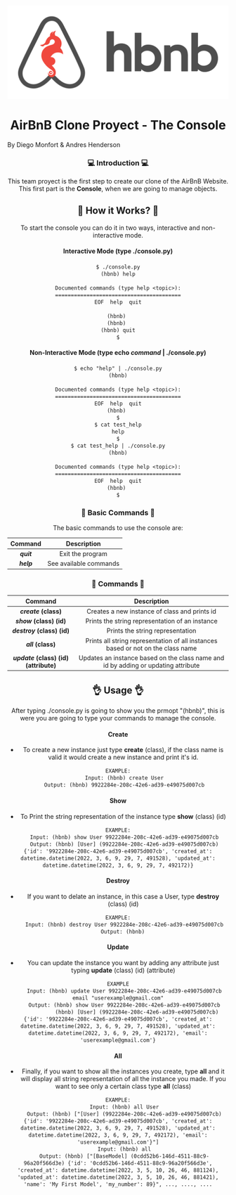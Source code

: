 ![hBnB](img/hbnblogo.png)

<h1 align="center">AirBnB Clone Proyect - The Console</h1>

<p1 align="center">
By Diego Monfort & Andres Henderson
</p>

### :computer: Introduction :computer:
This team proyect is the first step to create our clone of the AirBnB Website.
This first part is the **Console**, when we are going to manage objects.

## :construction_worker:  How it Works? :construction_worker:

To start the console you can do it in two ways, interactive and non-interactive mode.

#### Interactive Mode (type ./console.py)
```
$ ./console.py
(hbnb) help

Documented commands (type help <topic>):
========================================
EOF  help  quit

(hbnb) 
(hbnb) 
(hbnb) quit
$
```

#### Non-Interactive Mode (type echo ***command*** | ./console.py)
```
$ echo "help" | ./console.py
(hbnb)

Documented commands (type help <topic>):
========================================
EOF  help  quit
(hbnb) 
$
$ cat test_help
help
$
$ cat test_help | ./console.py
(hbnb)

Documented commands (type help <topic>):
========================================
EOF  help  quit
(hbnb) 
$
```

### :speech_balloon: Basic Commands :speech_balloon:
The basic commands to use the console are:

| Command | Description |
| ------- | ----------- |
| ***quit*** | Exit the program |
| ***help*** | See available commands |

### :speech_balloon: Commands :speech_balloon:
| Command | Description |
| ------- | ----------- |
| ***create*** **(class)** | Creates a new instance of class and prints id |
| ***show*** **(class)** **(id)** | Prints the string representation of an instance |
| ***destroy*** **(class)** **(id)** | Prints the string representation |
| ***all*** **(class)** | Prints all string representation of all instances based or not on the class name |
| ***update*** **(class)** **(id)** **(attribute)** | Updates an instance based on the class name and id by adding or updating attribute |


##  :ok_hand: Usage :ok_hand:

After typing ./console.py is going to show you the prmopt "(hbnb)", this is were you are going to type your commands to manage the console.

#### Create
- To create a new instance just type **create** (class), if the class name is valid it would create a new instance and print it's id.
```
EXAMPLE:
	Input: (hbnb) create User
	Output: (hbnb) 9922284e-208c-42e6-ad39-e49075d007cb
```
#### Show
- To Print the string representation of the instance type **show** (class) (id)
```
EXAMPLE:
	Input: (hbnb) show User 9922284e-208c-42e6-ad39-e49075d007cb
	Output: (hbnb) [User] (9922284e-208c-42e6-ad39-e49075d007cb) {'id': '9922284e-208c-42e6-ad39-e49075d007cb', 'created_at': datetime.datetime(2022, 3, 6, 9, 29, 7, 491528), 'updated_at': datetime.datetime(2022, 3, 6, 9, 29, 7, 492172)}
```
#### Destroy
- If you want to delate an instance, in this case a User, type **destroy** (class) (id)
```
EXAMPLE:
	Input: (hbnb) destroy User 9922284e-208c-42e6-ad39-e49075d007cb
	Output: (hbnb) 
```
#### Update
- You can update the instance you want by adding any attribute just typing **update** (class) (id) (attribute)
```
EXAMPLE
	Input: (hbnb) update User 9922284e-208c-42e6-ad39-e49075d007cb email "userexample@gmail.com"
	Output: (hbnb) show User 9922284e-208c-42e6-ad39-e49075d007cb
	        (hbnb) [User] (9922284e-208c-42e6-ad39-e49075d007cb) {'id': '9922284e-208c-42e6-ad39-e49075d007cb', 'created_at': datetime.datetime(2022, 3, 6, 9, 29, 7, 491528), 'updated_at': datetime.datetime(2022, 3, 6, 9, 29, 7, 492172), 'email': 'userexample@gmail.com'}
```
#### All
- Finally, if you want to show all the instances you create, type **all** and it will display all string representation of all the instance you made. If you want to see only a certain class type **all** (class)
```
EXAMPLE:
	Input: (hbnb) all User
	Output: (hbnb) ["[User] (9922284e-208c-42e6-ad39-e49075d007cb) {'id': '9922284e-208c-42e6-ad39-e49075d007cb', 'created_at': datetime.datetime(2022, 3, 6, 9, 29, 7, 491528), 'updated_at': datetime.datetime(2022, 3, 6, 9, 29, 7, 492172), 'email': 'userexample@gmail.com'}"]
	Input: (hbnb) all
	Output: (hbnb) ["[BaseModel] (0cdd52b6-146d-4511-88c9-96a20f566d3e) {'id': '0cdd52b6-146d-4511-88c9-96a20f566d3e', 'created_at': datetime.datetime(2022, 3, 5, 10, 26, 46, 881124), 'updated_at': datetime.datetime(2022, 3, 5, 10, 26, 46, 881421), 'name': 'My First Model', 'my_number': 89}", ..., ...., ....
```


